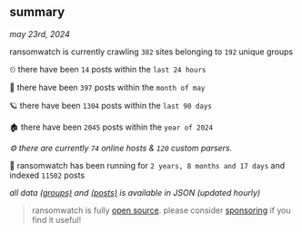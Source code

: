 
## summary
_may 23rd, 2024_

ransomwatch is currently crawling `382` sites belonging to `192` unique groups

⏲ there have been `14` posts within the `last 24 hours`

🦈 there have been `397` posts within the `month of may`

🪐 there have been `1304` posts within the `last 90 days`

🏚 there have been `2045` posts within the `year of 2024`

_⚙️ there are currently `74` online hosts & `120` custom parsers._

🦕 ransomwatch has been running for `2 years, 8 months and 17 days` and indexed `11502` posts

_all data  [(groups)](http://ransomwhat.telemetry.ltd/groups) and [(posts)](http://ransomwhat.telemetry.ltd/posts) is available in JSON (updated hourly)_

> ransomwatch is fully [open source](https://github.com/joshhighet/ransomwatch#ransomwatch--). please consider [sponsoring](https://github.com/sponsors/joshhighet) if you find it useful!
